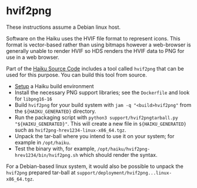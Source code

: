 # hvif2png

These instructions assume a Debian linux host.

Software on the Haiku uses the HVIF file format to represent icons.  This format is vector-based rather than using bitmaps however a web-browser is generally unable to render HVIF so HDS renders the HVIF data to PNG for use in a web browser. 

Part of the [Haiku Source Code](https://www.haiku-os.org/development) includes
a tool called `hvif2png` that can be used for this purpose. You can build this tool from source.

- [Setup](https://www.haiku-os.org/guides/building/) a Haiku build environment
- Install the necessary PNG support libraries; see the `Dockerfile` and look for `libpng16-16`
- Build `hvif2png` for your build system with `jam -q "<build>hvif2png"` from the `${HAIKU_GENERATED}` directory.
- Run the packaging script with `python3 support/hvif2pngtarball.py "${HAIKU_GENERATED}"`. This will create a new file in `${HAIKU_GENERATED}` such as `hvif2png-hrev1234-linux-x86_64.tgz`.
- Unpack the tar-ball where you intend to use it on your system; for example in `/opt/haiku`.
- Test the binary with, for example, `/opt/haiku/hvif2png-hrev1234/bin/hvif2png.sh` which should render the syntax.

For a Debian-based linux system, it would also be possible to unpack the `hvif2png` prepared tar-ball at `support/deployment/hvif2png...linux-x86_64.tgz`.